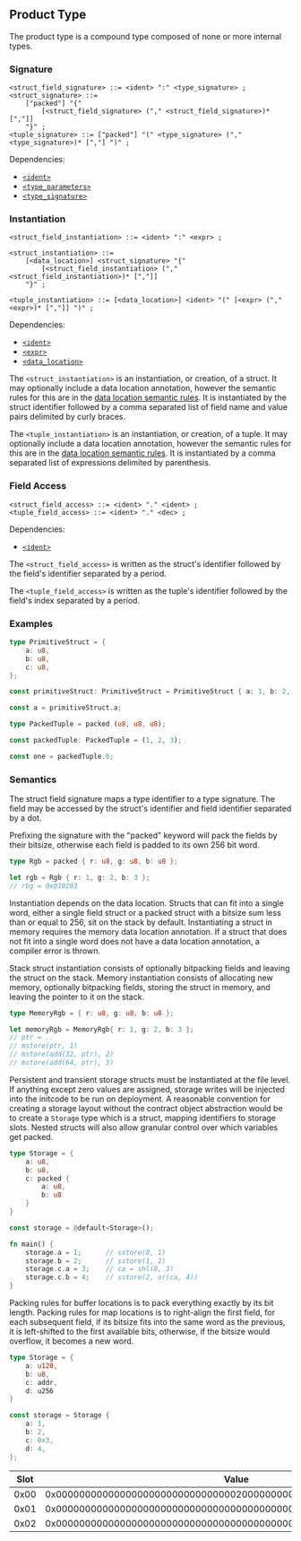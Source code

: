 
## Product Type

The product type is a compound type composed of none or more internal types.

### Signature

```ebnf
<struct_field_signature> ::= <ident> ":" <type_signature> ;
<struct_signature> ::=
    ["packed"] "{"
        [<struct_field_signature> ("," <struct_field_signature>)* [","]]
    "}" ;
<tuple_signature> ::= ["packed"] "(" <type_signature> ("," <type_signature>)* [","] ")" ;
```

Dependencies:

- [`<ident>`](../identifiers.md)
- [`<type_parameters>`](./generics.md#type-parameters)
- [`<type_signature>`](./assignment.md#signature)

### Instantiation

```ebnf
<struct_field_instantiation> ::= <ident> ":" <expr> ;

<struct_instantiation> ::=
    [<data_location>] <struct_signature> "{"
        [<struct_field_instantiation> ("," <struct_field_instantiation>)* [","]]
    "}" ;

<tuple_instantiation> ::= [<data_location>] <ident> "(" [<expr> ("," <expr>)* [","]] ")" ;
```

Dependencies:

- [`<ident>`](../identifiers.md)
- [`<expr>`](../expressions.md)
- [`<data_location>`](../data-locations.md)

The `<struct_instantiation>` is an instantiation, or creation, of a struct. It may optionally
include a data location annotation, however the semantic rules for this are in the
[data location semantic rules](../../semantics/data-locations.md#product-types). It is instantiated
by the struct identifier followed by a comma separated list of field name and value pairs delimited
by curly braces.

The `<tuple_instantiation>` is an instantiation, or creation, of a tuple. It may optionally include
a data location annotation, however the semantic rules for this are in the
[data location semantic rules](../../semantics/data-locations.md#product-types). It is instantiated
by a comma separated list of expressions delimited by parenthesis.

### Field Access

```ebnf
<struct_field_access> ::= <ident> "." <ident> ;
<tuple_field_access> ::= <ident> "." <dec> ;
```

Dependencies:

- [`<ident>`](../identifiers.md)

The `<struct_field_access>` is written as the struct's identifier followed by the field's identifier
separated by a period.

The `<tuple_field_access>` is written as the tuple's identifier followed by the field's index
separated by a period.

### Examples

```rs
type PrimitiveStruct = {
    a: u8,
    b: u8,
    c: u8,
};

const primitiveStruct: PrimitiveStruct = PrimitiveStruct { a: 1, b: 2, c: 3 };

const a = primitiveStruct.a;

type PackedTuple = packed (u8, u8, u8);

const packedTuple: PackedTuple = (1, 2, 3);

const one = packedTuple.0;
```

### Semantics

The struct field signature maps a type identifier to a type signature. The field may be accessed by
the struct's identifier and field identifier separated by a dot.

Prefixing the signature with the "packed" keyword will pack the fields by their bitsize, otherwise
each field is padded to its own 256 bit word.

```rs
type Rgb = packed { r: u8, g: u8, b: u8 };

let rgb = Rgb { r: 1, g: 2, b: 3 };
// rbg = 0x010203
```

Instantiation depends on the data location. Structs that can fit into a single word, either a single
field struct or a packed struct with a bitsize sum less than or equal to 256, sit on the stack by
default. Instantiating a struct in memory requires the memory data location annotation. If a struct
that does not fit into a single word does not have a data location annotation, a compiler error is
thrown.

Stack struct instantiation consists of optionally bitpacking fields and leaving the struct on the
stack. Memory instantiation consists of allocating new memory, optionally bitpacking fields, storing
the struct in memory, and leaving the pointer to it on the stack.

```rs
type MemoryRgb = { r: u8, g: u8, b: u8 };

let memoryRgb = MemoryRgb{ r: 1, g: 2, b: 3 };
// ptr = ..
// mstore(ptr, 1)
// mstore(add(32, ptr), 2)
// mstore(add(64, ptr), 3)
```

Persistent and transient storage structs must be instantiated at the file level. If anything except
zero values are assigned, storage writes will be injected into the initcode to be run on deployment.
A reasonable convention for creating a storage layout without the contract object abstraction would
be to create a `Storage` type which is a struct, mapping identifiers to storage slots. Nested
structs will also allow granular control over which variables get packed.

```rs
type Storage = {
    a: u8,
    b: u8,
    c: packed {
        a: u8,
        b: u8
    }
}

const storage = @default<Storage>();

fn main() {
    storage.a = 1;      // sstore(0, 1)
    storage.b = 2;      // sstore(1, 2)
    storage.c.a = 3;    // ca = shl(8, 3)
    storage.c.b = 4;    // sstore(2, or(ca, 4))
}
```

Packing rules for buffer locations is to pack everything exactly by its bit length. Packing rules
for map locations is to right-align the first field, for each subsequent field, if its bitsize fits
into the same word as the previous, it is left-shifted to the first available bits, otherwise, if
the bitsize would overflow, it becomes a new word.

```rs
type Storage = {
    a: u128,
    b: u8,
    c: addr,
    d: u256
}

const storage = Storage {
    a: 1,
    b: 2,
    c: 0x3,
    d: 4,
};
```

| Slot | Value                                                              |
| ---- | ------------------------------------------------------------------ |
| 0x00 | 0x0000000000000000000000000000000200000000000000000000000000000001 |
| 0x01 | 0x0000000000000000000000000000000000000000000000000000000000000003 |
| 0x02 | 0x0000000000000000000000000000000000000000000000000000000000000004 |
